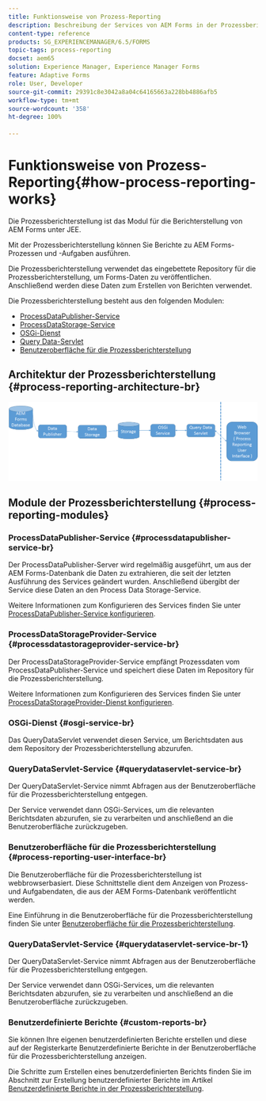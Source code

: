 ```yaml
---
title: Funktionsweise von Prozess-Reporting
description: Beschreibung der Services von AEM Forms in der Prozessberichterstellung unter JEE und Einführung in die Bedienelemente der Prozessberichterstellung
content-type: reference
products: SG_EXPERIENCEMANAGER/6.5/FORMS
topic-tags: process-reporting
docset: aem65
solution: Experience Manager, Experience Manager Forms
feature: Adaptive Forms
role: User, Developer
source-git-commit: 29391c8e3042a8a04c64165663a228bb4886afb5
workflow-type: tm+mt
source-wordcount: '358'
ht-degree: 100%

---
```


# Funktionsweise von Prozess-Reporting{#how-process-reporting-works}

Die Prozessberichterstellung ist das Modul für die Berichterstellung von AEM Forms unter JEE.

Mit der Prozessberichterstellung können Sie Berichte zu AEM Forms-Prozessen und -Aufgaben ausführen.

Die Prozessberichterstellung verwendet das eingebettete Repository für die Prozessberichterstellung, um Forms-Daten zu veröffentlichen. Anschließend werden diese Daten zum Erstellen von Berichten verwendet.

Die Prozessberichterstellung besteht aus den folgenden Modulen:

* [ProcessDataPublisher-Service](#processdatapublisher-service-br-p)
* [ProcessDataStorage-Service](#processdatastorageprovider-service-br-p)
* [OSGi-Dienst](#osgi-service-br-p)
* [Query Data-Servlet](#querydataservlet-service-br-p)
* [Benutzeroberfläche für die Prozessberichterstellung](#process-reporting-user-interface-br-p)

## Architektur der Prozessberichterstellung {#process-reporting-architecture-br}

![processreportingarchitecture](assets/processreportingarchitecture.png)

## Module der Prozessberichterstellung {#process-reporting-modules}

### ProcessDataPublisher-Service {#processdatapublisher-service-br}

Der ProcessDataPublisher-Server wird regelmäßig ausgeführt, um aus der AEM Forms-Datenbank die Daten zu extrahieren, die seit der letzten Ausführung des Services geändert wurden. Anschließend übergibt der Service diese Daten an den Process Data Storage-Service.

Weitere Informationen zum Konfigurieren des Services finden Sie unter [ProcessDataPublisher-Service konfigurieren](/help/forms/using/process-reporting/install-start-process-reporting.md#p-reportconfiguration-service-p).

### ProcessDataStorageProvider-Service {#processdatastorageprovider-service-br}

Der ProcessDataStorageProvider-Service empfängt Prozessdaten vom ProcessDataPublisher-Service und speichert diese Daten im Repository für die Prozessberichterstellung.

Weitere Informationen zum Konfigurieren des Services finden Sie unter [ProcessDataStorageProvider-Dienst konfigurieren](/help/forms/using/process-reporting/install-start-process-reporting.md#p-to-configure-the-process-reporting-repository-locations-p).

### OSGi-Dienst {#osgi-service-br}

Das QueryDataServlet verwendet diesen Service, um Berichtsdaten aus dem Repository der Prozessberichterstellung abzurufen.

### QueryDataServlet-Service {#querydataservlet-service-br}

Der QueryDataServlet-Service nimmt Abfragen aus der Benutzeroberfläche für die Prozessberichterstellung entgegen.

Der Service verwendet dann OSGi-Services, um die relevanten Berichtsdaten abzurufen, sie zu verarbeiten und anschließend an die Benutzeroberfläche zurückzugeben.

### Benutzeroberfläche für die Prozessberichterstellung {#process-reporting-user-interface-br}

Die Benutzeroberfläche für die Prozessberichterstellung ist webbrowserbasiert. Diese Schnittstelle dient dem Anzeigen von Prozess- und Aufgabendaten, die aus der AEM Forms-Datenbank veröffentlicht werden.

Eine Einführung in die Benutzeroberfläche für die Prozessberichterstellung finden Sie unter [Benutzeroberfläche für die Prozessberichterstellung](/help/forms/using/process-reporting/introduction-process-reporting.md).

### QueryDataServlet-Service {#querydataservlet-service-br-1}

Der QueryDataServlet-Service nimmt Abfragen aus der Benutzeroberfläche für die Prozessberichterstellung entgegen.

Der Service verwendet dann OSGi-Services, um die relevanten Berichtsdaten abzurufen, sie zu verarbeiten und anschließend an die Benutzeroberfläche zurückzugeben.

### Benutzerdefinierte Berichte {#custom-reports-br}

Sie können Ihre eigenen benutzerdefinierten Berichte erstellen und diese auf der Registerkarte Benutzerdefinierte Berichte in der Benutzeroberfläche für die Prozessberichterstellung anzeigen.

Die Schritte zum Erstellen eines benutzerdefinierten Berichts finden Sie im Abschnitt zur Erstellung benutzerdefinierter Berichte im Artikel [Benutzerdefinierte Berichte in der Prozessberichterstellung](/help/forms/using/process-reporting/process-reporting-custom-reports.md).
